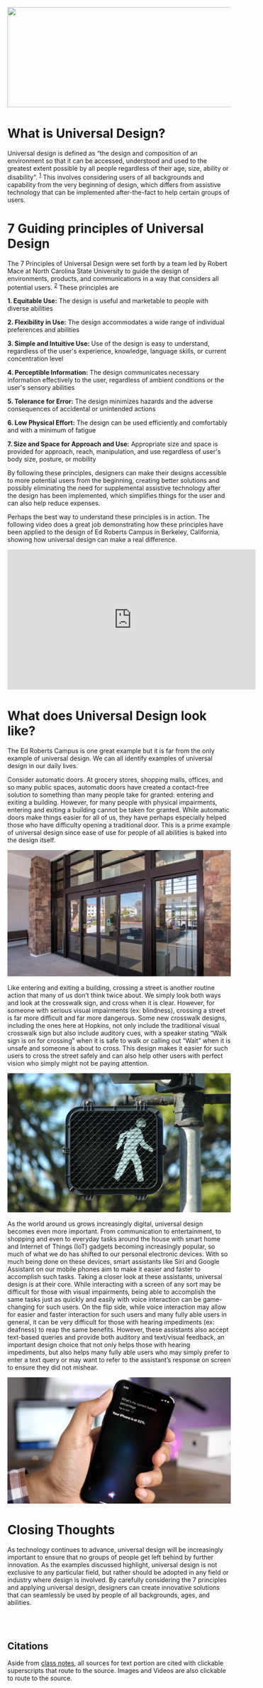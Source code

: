 <p align="center">
  <img width="579" height="225" src="https://blog.ai-media.tv/hubfs/Screen-Shot-2015-07-08-at-10.02.45-PM.png">
</p>

# What is Universal Design?
Universal design is defined as “the design and composition of an environment so that it can be accessed, understood and used to the greatest extent possible by all people regardless of their age, size, ability or disability”. <sup>[1](https://universaldesign.ie/what-is-universal-design/)</sup> This involves considering users of all backgrounds and capability from the very beginning of design, which differs from assistive technology that can be implemented after-the-fact to help certain groups of users. 

# 7 Guiding principles of Universal Design

The 7 Principles of Universal Design were set forth by a team led by Robert Mace at North Carolina State University to guide the design of environments, products, and communications in a way that considers all potential users. <sup>[2](https://universaldesign.ie/what-is-universal-design/the-7-principles/the-7-principles.html)</sup> These principles are

**1.	Equitable Use:** The design is useful and marketable to people with diverse abilities

**2.	Flexibility in Use:** The design accommodates a wide range of individual preferences and abilities

**3.	Simple and Intuitive Use:** Use of the design is easy to understand, regardless of the user's experience, knowledge, language skills, or current concentration level

**4.	Perceptible Information:** The design communicates necessary information effectively to the user, regardless of ambient conditions or the user's sensory abilities

**5.	Tolerance for Error:** The design minimizes hazards and the adverse consequences of accidental or unintended actions

**6.	Low Physical Effort:** The design can be used efficiently and comfortably and with a minimum of fatigue

**7.	Size and Space for Approach and Use:** Appropriate size and space is provided for approach, reach, manipulation, and use regardless of user's body size, posture, or mobility

By following these principles, designers can make their designs accessible to more potential users from the beginning, creating better solutions and possibly eliminating the need for supplemental assistive technology after the design has been implemented, which simplifies things for the user and can also help reduce expenses.

Perhaps the best way to understand these principles is in action. The following video does a great job demonstrating how these principles have been applied to the design of Ed Roberts Campus in Berkeley, California, showing how universal design can make a real difference.

<center><iframe width="560" height="315" src="https://www.youtube.com/embed/G-tHuD7R8cs?start=6" title="YouTube video player" frameborder="0" allow="accelerometer; autoplay; clipboard-write; encrypted-media; gyroscope; picture-in-picture" allowfullscreen></iframe></center>

# What does Universal Design look like?

The Ed Roberts Campus is one great example but it is far from the only example of universal design. We can all identify examples of universal design in our daily lives.

Consider automatic doors. At grocery stores, shopping malls, offices, and so many public spaces, automatic doors have created a contact-free solution to something than many people take for granted: entering and exiting a building. However, for many people with physical impairments, entering and exiting a building cannot be taken for granted. While automatic doors make things easier for all of us, they have perhaps especially helped those who have difficulty opening a traditional door. This is a prime example of universal design since ease of use for people of all abilities is baked into the design itself.

[![Automatic Doors](Commercial-Sliding-Automatic-Glass-Doors.jpg)](https://acuttingedgeglass.com/wp-content/uploads/2018/09/Commercial-Sliding-Automatic-Glass-Doors.jpg?gid=11)

Like entering and exiting a building, crossing a street is another routine action that many of us don’t think twice about. We simply look both ways and look at the crosswalk sign, and cross when it is clear. However, for someone with serious visual impairments (ex: blindness), crossing a street is far more difficult and far more dangerous. Some new crosswalk designs, including the ones here at Hopkins, not only include the traditional visual crosswalk sign but also include auditory cues, with a speaker stating “Walk sign is on for crossing” when it is safe to walk or calling out “Wait” when it is unsafe and someone is about to cross. This design makes it easier for such users to cross the street safely and can also help other users with perfect vision who simply might not be paying attention. 

[![Crosswalk Sign](Pedestrian-walking-sign-street-post.jpg)](https://www.jbplegal.com/images/blog/Pedestrian-walking-sign-street-post.jpg)

As the world around us grows increasingly digital, universal design becomes even more important. From communication to entertainment, to shopping and even to everyday tasks around the house with smart home and Internet of Things (IoT) gadgets becoming increasingly popular, so much of what we do has shifted to our personal electronic devices. With so much being done on these devices, smart assistants like Siri and Google Assistant on our mobile phones aim to make it easier and faster to accomplish such tasks. Taking a closer look at these assistants, universal design is at their core. While interacting with a screen of any sort may be difficult for those with visual impairments, being able to accomplish the same tasks just as quickly and easily with voice interaction can be game-changing for such users. On the flip side, while voice interaction may allow for easier and faster interaction for such users and many fully able users in general, it can be very difficult for those with hearing impediments (ex: deafness) to reap the same benefits. However, these assistants also accept text-based queries and provide both auditory and text/visual feedback, an important design choice that not only helps those with hearing impediments, but also helps many fully able users who may simply prefer to enter a text query or may want to refer to the assistant’s response on screen to ensure they did not mishear. 

[![Siri](iphone-x-siri-battery-percentage.jpg)](https://9to5mac.com/wp-content/uploads/sites/6/2017/11/iphone-x-siri-battery-percentage.jpg?quality=82&strip=all&w=1600)

# Closing Thoughts

As technology continues to advance, universal design will be increasingly important to ensure that no groups of people get left behind by further innovation. As the examples discussed highlight, universal design is not exclusive to any particular field, but rather should be adopted in any field or industry where design is involved. By carefully considering the 7 principles and applying universal design, designers can create innovative solutions that can seamlessly be used by people of all backgrounds, ages, and abilities.

<br></br>

## Citations
Aside from [class notes](https://drive.google.com/file/d/1mahXXjWWbTgpPHCI2-awwYhpU7owd-Hx/view?usp=sharing), all sources for text portion are cited with clickable superscripts that route to the source. Images and Videos are also clickable to route to the source. 

